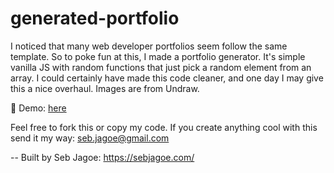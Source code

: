 # generated-portfolio

I noticed that many web developer portfolios seem follow the same template. So to poke fun at this, I made a portfolio generator. It's simple vanilla JS with random functions that just pick a random element from an array. I could certainly have made this code cleaner, and one day I may give this a nice overhaul. Images are from Undraw.

🚀 Demo: <a href="https://hecklerjim.github.io/generated-portfolio/">here</a>

Feel free to fork this or copy my code. If you create anything cool with this send it my way: seb.jagoe@gmail.com


--
Built by Seb Jagoe: https://sebjagoe.com/
